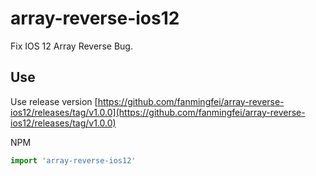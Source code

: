 # array-reverse-ios12
Fix IOS 12 Array Reverse Bug.

## Use

Use release version
[https://github.com/fanmingfei/array-reverse-ios12/releases/tag/v1.0.0](https://github.com/fanmingfei/array-reverse-ios12/releases/tag/v1.0.0)

NPM
```javascript
import 'array-reverse-ios12' 
```